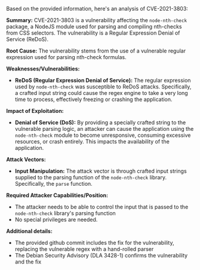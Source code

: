 Based on the provided information, here's an analysis of CVE-2021-3803:

**Summary:**
CVE-2021-3803 is a vulnerability affecting the `node-nth-check` package, a NodeJS module used for parsing and compiling nth-checks from CSS selectors. The vulnerability is a Regular Expression Denial of Service (ReDoS).

**Root Cause:**
The vulnerability stems from the use of a vulnerable regular expression used for parsing nth-check formulas.

**Weaknesses/Vulnerabilities:**
- **ReDoS (Regular Expression Denial of Service):** The regular expression used by `node-nth-check` was susceptible to ReDoS attacks. Specifically, a crafted input string could cause the regex engine to take a very long time to process, effectively freezing or crashing the application.

**Impact of Exploitation:**
- **Denial of Service (DoS):** By providing a specially crafted string to the vulnerable parsing logic, an attacker can cause the application using the `node-nth-check` module to become unresponsive, consuming excessive resources, or crash entirely. This impacts the availability of the application.

**Attack Vectors:**
- **Input Manipulation:** The attack vector is through crafted input strings supplied to the parsing function of the `node-nth-check` library. Specifically, the `parse` function.

**Required Attacker Capabilities/Position:**
- The attacker needs to be able to control the input that is passed to the `node-nth-check` library's parsing function
- No special privileges are needed.

**Additional details:**
- The provided github commit includes the fix for the vulnerability, replacing the vulnerable regex with a hand-rolled parser
- The Debian Security Advisory (DLA 3428-1) confirms the vulnerability and the fix